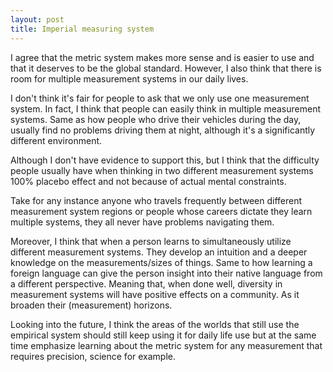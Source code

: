 ```yaml
---
layout: post
title: Imperial measuring system
---
```


I agree that the metric system makes more sense and is easier to use and that it deserves to be the global standard. However, I also think that there is room for multiple measurement systems in our daily lives.

I don't think it's fair for people to ask that we only use one measurement system. In fact, I think that people can easily think in multiple measurement systems. Same as how people who drive their vehicles during the day, usually find no problems driving them at night, although it's a significantly different environment.

Although I don't have evidence to support this, but I think that the difficulty people usually have when thinking in two different measurement systems 100% placebo effect and not because of actual mental constraints.

Take for any instance anyone who travels frequently between different measurement system regions or people whose careers dictate they learn multiple systems, they all never have problems navigating them.

Moreover, I think that when a person learns to simultaneously utilize different measurement systems. They develop an intuition and a deeper knowledge on the measurements/sizes of things. Same to how learning a foreign language can give the person insight into their native language from a different perspective. Meaning that, when done well, diversity in measurement systems will have positive effects on a community. As it broaden their (measurement) horizons.

Looking into the future, I think the areas of the worlds that still use the empirical system should still keep using it for daily life use but at the same time emphasize learning about the metric system for any measurement that requires precision, science for example.
